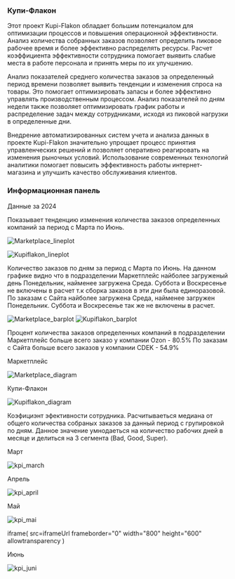 <h3>Купи-Флакон</h3>

Этот проект Kupi-Flakon обладает большим потенциалом для оптимизации процессов и повышения операционной эффективности. Анализ количества собранных заказов позволяет определить пиковое рабочее время и более эффективно распределять ресурсы. Расчет коэффициента эффективности сотрудника помогает выявить слабые места в работе персонала и принять меры по их улучшению.

Анализ показателей среднего количества заказов за определенный период времени позволяет выявить тенденции и изменения спроса на товары. Это помогает оптимизировать запасы и более эффективно управлять производственным процессом. Анализ показателей по дням недели также позволяет оптимизировать график работы и распределение задач между сотрудниками, исходя из пиковой нагрузки в определенные дни.

Внедрение автоматизированных систем учета и анализа данных в проекте Kupi-Flakon значительно упрощает процесс принятия управленческих решений и позволяет оперативно реагировать на изменения рыночных условий. Использование современных технологий аналитики помогает повысить эффективность работы интернет-магазина и улучшить качество обслуживания клиентов.

<h3>Информационная панель</h3>

Данные за 2024

Показывает тенденцию изменения количества заказов определенных компаний за период с Марта по Июнь.

![Marketplace_lineplot](https://github.com/maxtyrsa/kupiflakon/blob/main/dashbord/Маркетплейс-12.06.2024,%2023_48_10.png?raw=true)

![Kupiflakon_lineplot](https://github.com/maxtyrsa/kupiflakon/blob/main/dashbord/Купи-Флакон-12.06.2024,%2023_48_49.png?raw=true)

Количество заказов по дням за период с Марта по Июнь. На данном графике видно что в подразделении Маркетплейс найболее загруженый день Понедельник, найменее загружена Среда. Суббота и Воскресенье не включены в расчет т.к сборка заказов в эти дни была единоразовой.
По заказам с Сайта найболее загружена Среда, найменее загружен Понедельник. Суббота и Воскресенье так же не включены в расчет.

![Marketplace_barplot](https://github.com/maxtyrsa/kupiflakon/blob/main/dashbord/День%20MP-12.06.2024,%2023_49_04.png?raw=true) ![Kupiflakon_barplot](https://github.com/maxtyrsa/kupiflakon/blob/main/dashbord/День%20Купи-Флакон-12.06.2024,%2023_49_18.png?raw=true)

Процент количества заказов определенных компаний в подразделении Маркетплейс больше всего заказо у компании Ozon - 80.5%
По заказам с Сайта больше всего заказов у компании CDEK - 54.9%

Маркетплейс

![Marketplace_diagram](https://github.com/maxtyrsa/kupiflakon/blob/main/dashbord/Маркетплейс%20проценты-13.06.2024,%2000_16_50.png?raw=true) 

Купи-Флакон

![Kupiflakon_diagram](https://github.com/maxtyrsa/kupiflakon/blob/main/dashbord/Купи-Флакон%20проценты-13.06.2024,%2000_18_24.png?raw=true)

Коэфициэнт эфективности сотрудника. Расчитываеться медиана от общего количества собраных заказов за данный период с групировкой по дням. Данное значение умнодаеться на количество рабочих дней в месяце и делиться на 3 сегмента (Bad, Good, Super).


Март
                         

![kpi_march](https://github.com/maxtyrsa/kupiflakon/blob/main/dashbord/Март-12.06.2024,%2023_49_50.png?raw=true)


Апрель
                         

![kpi_april](https://github.com/maxtyrsa/kupiflakon/blob/main/dashbord/Апрель-12.06.2024,%2023_50_00.png?raw=true)


Май


![kpi_mai](https://github.com/maxtyrsa/kupiflakon/blob/main/dashbord/Май-12.06.2024,%2023_50_11.png?raw=true)


iframe(
    src=iframeUrl
    frameborder="0"
    width="800"
    height="600"
    allowtransparency
)

Июнь


![kpi_juni](https://github.com/maxtyrsa/kupiflakon/blob/main/dashbord/KPI%20Июнь-12.06.2024,%2023_50_26.png?raw=true)
